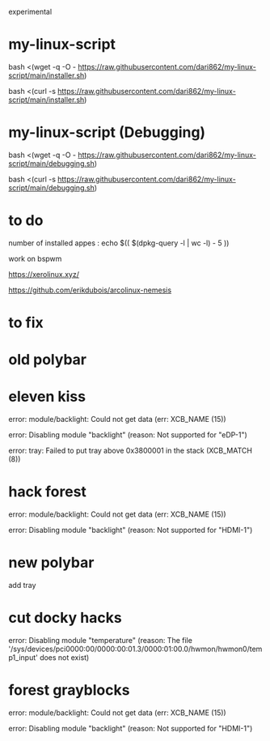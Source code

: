 experimental

# my-linux-script

bash <(wget -q -O - https://raw.githubusercontent.com/dari862/my-linux-script/main/installer.sh)

bash <(curl -s https://raw.githubusercontent.com/dari862/my-linux-script/main/installer.sh)

# my-linux-script (Debugging)

bash <(wget -q -O - https://raw.githubusercontent.com/dari862/my-linux-script/main/debugging.sh)

bash <(curl -s https://raw.githubusercontent.com/dari862/my-linux-script/main/debugging.sh)

# to do

number of installed appes : echo $(( $(dpkg-query -l | wc -l) - 5 ))

work on bspwm

https://xerolinux.xyz/

https://github.com/erikdubois/arcolinux-nemesis

# to fix 

# old polybar

# eleven kiss 

error: module/backlight: Could not get data (err: XCB_NAME (15))

error: Disabling module "backlight" (reason: Not supported for "eDP-1")

error: tray: Failed to put tray above 0x3800001 in the stack (XCB_MATCH (8))

# hack forest

error: module/backlight: Could not get data (err: XCB_NAME (15))

error: Disabling module "backlight" (reason: Not supported for "HDMI-1")

# new polybar

add tray

# cut docky hacks

error: Disabling module "temperature" (reason: The file '/sys/devices/pci0000:00/0000:00:01.3/0000:01:00.0/hwmon/hwmon0/temp1_input' does not exist)

# forest grayblocks  

error: module/backlight: Could not get data (err: XCB_NAME (15))

error: Disabling module "backlight" (reason: Not supported for "HDMI-1")

